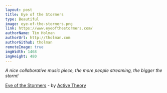 ```yaml
---
layout: post
title: Eye of the Stormers
type: Beautiful
image: eye-of-the-stormers.png
link: https://www.eyeofthestormers.com/
authorName: Tim Holman
authorUrl: http://tholman.com
authorGithub: tholman
remoteImage: true
imgWidth: 1468
imgHeight: 480
---
```


_A nice collaborative music piece, the more people streaming, the bigger the storm!_

[Eye of the Stormers](https://www.eyeofthestormers.com/) - by [Active Theory](https://activetheory.net/)
